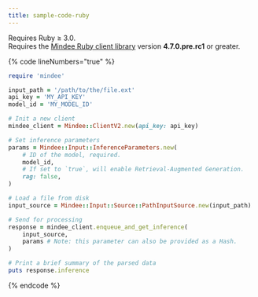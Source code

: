 ```yaml
---
title: sample-code-ruby
---
```


Requires Ruby ≥ 3.0.\
Requires the [Mindee Ruby client library](https://rubygems.org/gems/mindee/versions/4.7.0.pre.rc1) version **4.7.0.pre.rc1** or greater.

{% code lineNumbers="true" %}
```ruby
require 'mindee'

input_path = '/path/to/the/file.ext'
api_key = 'MY_API_KEY'
model_id = 'MY_MODEL_ID'

# Init a new client
mindee_client = Mindee::ClientV2.new(api_key: api_key)

# Set inference parameters
params = Mindee::Input::InferenceParameters.new(
    # ID of the model, required.
    model_id,
    # If set to `true`, will enable Retrieval-Augmented Generation.
    rag: false,
)

# Load a file from disk
input_source = Mindee::Input::Source::PathInputSource.new(input_path)

# Send for processing
response = mindee_client.enqueue_and_get_inference(
    input_source,
    params # Note: this parameter can also be provided as a Hash.
)

# Print a brief summary of the parsed data
puts response.inference
```
{% endcode %}
